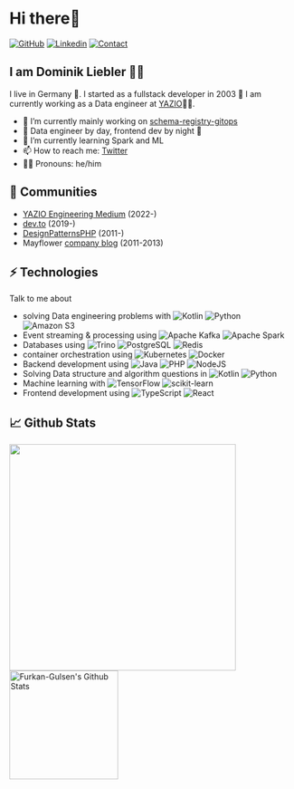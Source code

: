 # Hi there👋

[![GitHub](https://img.shields.io/badge/GITHUB-blue?style=for-the-badge&logo=github)](https://github.com/domnikl) [![Linkedin](https://img.shields.io/badge/MY%20PROFILE-Linkedin-blue?style=for-the-badge&logo=github)](https://www.linkedin.com/in/dominik-liebler-a32655205/) 
 [![Contact](https://img.shields.io/badge/CONTACT-GMAIL-yellow?style=for-the-badge&logo=gmail&logoColor=white)](mailto:liebler.dominik@gmail.com)

## I am Dominik Liebler 🧑‍💻

I live in Germany 🏫. I started as a fullstack developer in 2003 👴 I am currently working as a Data engineer at <a href="https://www.linkedin.com/company/yazio-gmbh/mycompany">YAZIO</a>👨‍💻. 

- 🔭 I’m currently mainly working on [schema-registry-gitops](https://github.com/domnikl/schema-registry-gitops)
- 🌅 Data engineer by day, frontend dev by night 🌃
- 🌱 I’m currently learning Spark and ML
- 📫 How to reach me: [Twitter](https://twitter.com/domnikl)
- 👨‍💻 Pronouns: he/him

## 👯 Communities

- [YAZIO Engineering Medium](https://medium.com/yazio-engineering/integrating-confluent-schema-registry-with-apache-spark-applications-d3426e33bc51) (2022-)
- [dev.to](https://dev.to/domnikl) (2019-)
- [DesignPatternsPHP](https://github.com/DesignPatternsPHP) (2011-)
- Mayflower [company blog](https://blog.mayflower.de/author/Dominik-Liebler) (2011-2013)

## ⚡ Technologies

Talk to me about

- solving Data engineering problems with ![Kotlin](https://img.shields.io/badge/-Kotlin-7F52FF?style=flat&logoColor=white&logo=kotlin) ![Python](https://img.shields.io/badge/-Python-0077B5?style=flat&logoColor=white&logo=python) ![Amazon S3](https://img.shields.io/badge/-Amazon%20S3-569A31?style=flat&logoColor=white&logo=amazons3)
- Event streaming & processing using ![Apache Kafka](https://img.shields.io/badge/-Apache%20Kafka-231F20?style=flat&logoColor=white&logo=apachekafka) ![Apache Spark](https://img.shields.io/badge/-Apache%20Spark-E25A1C?style=flat&logoColor=white&logo=apachespark)
- Databases using ![Trino](https://img.shields.io/badge/-Trino-DD00A1?style=flat&logoColor=white&logo=trino) ![PostgreSQL](https://img.shields.io/badge/-PostgreSQL-4169E1?style=flat&logoColor=white&logo=postgresql) ![Redis](https://img.shields.io/badge/-Redis-DC382D?style=flat&logoColor=white&logo=redis)
- container orchestration using ![Kubernetes](https://img.shields.io/badge/-Kubernetes-326ce5?style=flat&logoColor=white&logo=kubernetes) ![Docker](https://img.shields.io/badge/-Docker-2496ed?style=flat&logoColor=white&logo=docker)
- Backend development using ![Java](https://img.shields.io/badge/-Java-DC382D?style=flat&logoColor=white&logo=java) ![PHP](https://img.shields.io/badge/-PHP-777BB4?style=flat&logoColor=white&logo=php) ![NodeJS](https://img.shields.io/badge/-NodeJS-339933?style=flat&logoColor=white&logo=nodedotjs)
- Solving Data structure and algorithm questions in ![Kotlin](https://img.shields.io/badge/-Kotlin-7F52FF?style=flat&logoColor=white&logo=kotlin) ![Python](https://img.shields.io/badge/-Python-0077B5?style=flat&logoColor=white&logo=python)
- Machine learning with ![TensorFlow](https://img.shields.io/badge/-TensorFlow-ff6f005?style=flat&logoColor=white&logo=tensorflow) ![scikit-learn](https://img.shields.io/badge/-scikit-f7931e?style=flat&logoColor=white&logo=scikitlearn)
- Frontend development using ![TypeScript](https://img.shields.io/badge/-TypeScript-3178c6?style=flat&logoColor=white&logo=typescript) ![React](https://img.shields.io/badge/-React-61dafb?style=flat&logoColor=white&logo=react)

## 📈 Github Stats

<a href="https://github.com/domnikl">
  <img width="400px" align="left" src="https://github-readme-stats.vercel.app/api/top-langs/?username=domnikl&hide=html,TSQL,CSS,PLSQL,php,SCSS,Jupyter%20Notebook&layout=compact&count_private=true&langs_count=7&theme=tokyonight&hide_border=true&bg_color=1F222E&title_color=F85D7F&icon_color=F8D866" />
</a>

<a href="https://github.com/domnikl">
 <img alt="Furkan-Gulsen's Github Stats" src="https://github-readme-stats.vercel.app/api/?username=domnikl&show_icons=true&count_private=true&theme=tokyonight&hide_border=true&bg_color=1F222E&title_color=F85D7F&icon_color=F8D866" height="192px"/>
</a>
